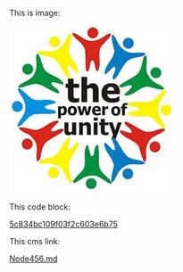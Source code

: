  

 This is image: 

 ![](Images/The-power-of-unity_5c74fb73bf9f0a0194bb1e0d.png) 

 This code block: 

 [5c834bc109f03f2c603e6b75](Examples/HelloWorld_5c834bc109f03f2c603e6b75.cs) 

 This cms link: 

 [Node456.md](Node456.md) 

 

